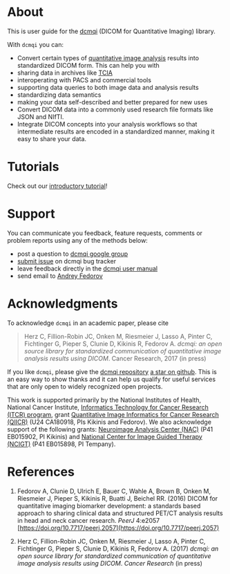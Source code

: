 # About

This is user guide for the [dcmqi](https://github.com/qiicr/dcmqi) \(DICOM for Quantitative Imaging\) library.

With `dcmqi` you can:

* Convert certain types of [quantitative image analysis](http://journals.sagepub.com/doi/pdf/10.1177/0962280214537333) results into standardized DICOM form. This can help you with
 * sharing data in archives like [TCIA](http://www.cancerimagingarchive.net/)
 * interoperating with PACS and commercial tools
 * supporting data queries to both image data and analysis results
 * standardizing data semantics
 * making your data self-described and better prepared for new uses
* Convert DICOM data into a commonly used research file formats like JSON and NIfTI.
* Integrate DICOM concepts into your analysis workflows so that intermediate results are encoded in a standardized manner, making it easy to share your data.

# Tutorials

Check out our [introductory tutorial](http://qiicr.org/dcmqi-guide/tutorials/intro.html)!

# Support

You can communicate you feedback, feature requests, comments or problem reports using any of the methods below:
* post a question to [dcmqi google
  group](https://groups.google.com/forum/#!forum/dcmqi)
* [submit issue](https://github.com/QIICR/dcmqi/issues/new) on dcmqi bug tracker
* leave feedback directly in the [dcmqi user manual](https://qiicr.gitbooks.io/dcmqi-guide)
* send email to [Andrey Fedorov](http://fedorov.github.io)

# Acknowledgments

To acknowledge `dcmqi` in an academic paper, please cite

> Herz C, Fillion-Robin JC, Onken M, Riesmeier J, Lasso A, Pinter C, Fichtinger G, Pieper S, Clunie D, Kikinis R, Fedorov A. _dcmqi: an open source library for standardized communication of quantitative image analysis results using DICOM_. Cancer Research, 2017 (in press)

If you like `dcmqi`, please give the [dcmqi repository](https://github.com/qiicr/dcmqi) [a star on github](https://help.github.com/articles/about-stars/). This is an easy way to show thanks and it can help us qualify for useful services that are only open to widely recognized open projects.

This work is supported primarily by the National Institutes of Health, National Cancer Institute, [Informatics Technology for Cancer Research (ITCR) program](https://itcr.nci.nih.gov/), grant [Quantitative Image Informatics for Cancer Research (QIICR)](http://qiicr.org) (U24 CA180918, PIs Kikinis and Fedorov). We also acknowledge support of the following grants: [Neuroimage Analysis Center (NAC)](http://nac.spl.harvard.edu/) (P41 EB015902, PI Kikinis) and [National Center for Image Guided Therapy (NCIGT)](http://ncigt.org) (P41 EB015898, PI Tempany).
# References

1. Fedorov A, Clunie D, Ulrich E, Bauer C, Wahle A, Brown B, Onken M, Riesmeier J, Pieper S, Kikinis R, Buatti J, Beichel RR. \(2016\) DICOM for quantitative imaging biomarker development: a standards based approach to sharing clinical data and structured PET/CT analysis results in head and neck cancer research. _PeerJ_ 4:e2057 [https://doi.org/10.7717/peerj.2057](https://doi.org/10.7717/peerj.2057)

2. Herz C, Fillion-Robin JC, Onken M, Riesmeier J, Lasso A, Pinter C, Fichtinger G, Pieper S, Clunie D, Kikinis R, Fedorov A. (2017) _dcmqi: an open source library for standardized communication of quantitative image analysis results using DICOM_. *Cancer Research* (in press)



